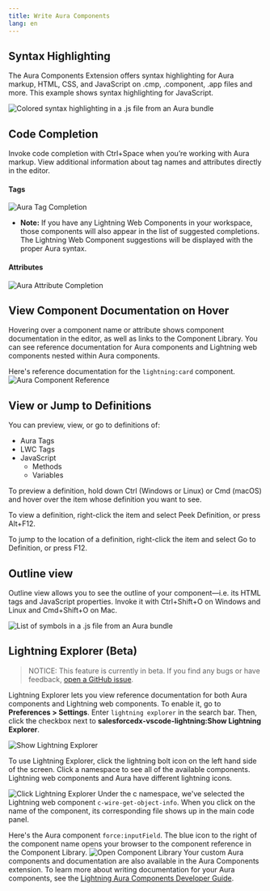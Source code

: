 ```yaml
---
title: Write Aura Components
lang: en
---
```


## Syntax Highlighting

The Aura Components Extension offers syntax highlighting for Aura markup, HTML, CSS, and JavaScript on .cmp, .component, .app files and more. This example shows syntax highlighting for JavaScript.

![Colored syntax highlighting in a .js file from an Aura bundle](./images/V2_lightning_syntax.png)

## Code Completion

Invoke code completion with Ctrl+Space when you’re working with Aura markup. View additional information about tag names and attributes directly in the editor.

#### Tags

![Aura Tag Completion](./images/V2_aura_tag_completion.png)

- **Note:** If you have any Lightning Web Components in your workspace, those components will also appear in the list of suggested completions. The Lightning Web Component suggestions will be displayed with the proper Aura syntax.

#### Attributes

![Aura Attribute Completion](./images/V2_aura_attribute_completion.png)

## View Component Documentation on Hover

Hovering over a component name or attribute shows component documentation in the editor, as well as links to the Component Library. You can see reference documentation for Aura components and Lightning web components nested within Aura components.

Here's reference documentation for the `lightning:card` component.
![Aura Component Reference](./images/V2_comp_reference_aura.png)

## View or Jump to Definitions

You can preview, view, or go to definitions of:

- Aura Tags
- LWC Tags
- JavaScript
  - Methods
  - Variables

To preview a definition, hold down Ctrl (Windows or Linux) or Cmd (macOS) and hover over the item whose definition you want to see.

To view a definition, right-click the item and select Peek Definition, or press Alt+F12.

To jump to the location of a definition, right-click the item and select Go to Definition, or press F12.

## Outline view

Outline view allows you to see the outline of your component—i.e. its HTML tags and JavaScript properties. Invoke it with Ctrl+Shift+O on Windows and Linux and Cmd+Shift+O on Mac.

![List of symbols in a .js file from an Aura bundle](./images/V2_outline_view.png)

## Lightning Explorer (Beta)

> NOTICE: This feature is currently in beta. If you find any bugs or have feedback, [open a GitHub issue](./en/bugs-and-feedback).

Lightning Explorer lets you view reference documentation for both Aura components and Lightning web components. To enable it, go to **Preferences > Settings**. Enter `lightning explorer` in the search bar. Then, click the checkbox next to **salesforcedx-vscode-lightning:Show Lightning Explorer**.

![Show Lightning Explorer](./images/V2_show_lightning_explorer.png)

To use Lightning Explorer, click the lightning bolt icon on the left hand side of the screen. Click a namespace to see all of the available components. Lightning web components and Aura have different lightning icons.

![Click Lightning Explorer](./images/V2_click_lightning_icon.png)
Under the c namespace, we've selected the Lightning web component `c-wire-get-object-info`. When you click on the name of the component, its corresponding file shows up in the main code panel.

Here's the Aura component `force:inputField`. The blue icon to the right of the component name opens your browser to the component reference in the Component Library.
![Open Component Library](./images/V2_input_field_comp_lib.png)
Your custom Aura components and documentation are also available in the Aura Components extension. To learn more about writing documentation for your Aura components, see the [Lightning Aura Components Developer Guide](https://developer.salesforce.com/docs/atlas.en-us.lightning.meta/lightning/components_documentation.htm).
